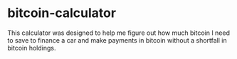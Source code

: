 # bitcoin-calculator
This calculator was designed to help me figure out how much bitcoin I need to save to finance a car and make payments in bitcoin without a shortfall in bitcoin holdings. 
